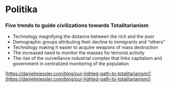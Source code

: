 # Politika

### Five trends to guide civilizations towards Totalitarianism

* Technology magnifying the distance between the rich and the poor
* Demographic groups attributing their decline to immigrants and “others”
* Technology making it easier to acquire weapons of mass destruction
* The increased need to monitor the masses for terrorist activity
* The rise of the surveillance industrial complex that links capitalism and government in centralized monitoring of the population

[https://danielmiessler.com/blog/our-lighted-path-to-totalitarianism/](https://danielmiessler.com/blog/our-lighted-path-to-totalitarianism/)

